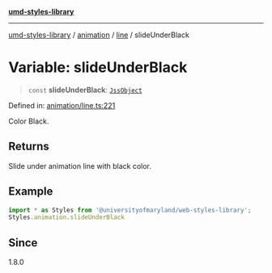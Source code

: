 [**umd-styles-library**](../../../../README.md)

***

[umd-styles-library](../../../../modules.md) / [animation](../../../README.md) / [line](../README.md) / slideUnderBlack

# Variable: slideUnderBlack

> `const` **slideUnderBlack**: [`JssObject`](../../../../utilities/namespaces/transform/type-aliases/JssObject.md)

Defined in: [animation/line.ts:221](https://github.com/UMD-Digital/design-system/blob/ada30a44686a89a90941bbd44a6f156101fc9b44/packages/styles/source/animation/line.ts#L221)

Color Black.

## Returns

Slide under animation line with black color.

## Example

```typescript
import * as Styles from '@universityofmaryland/web-styles-library';
Styles.animation.slideUnderBlack
```

## Since

1.8.0

